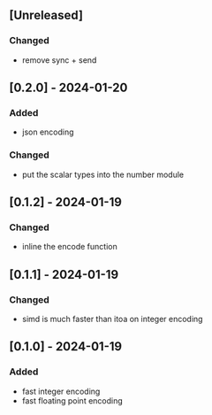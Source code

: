 ## [Unreleased]

### Changed

- remove sync + send

## [0.2.0] - 2024-01-20

### Added

- json encoding

### Changed

- put the scalar types into the number module

## [0.1.2] - 2024-01-19

### Changed

- inline the encode function

## [0.1.1] - 2024-01-19

### Changed

- simd is much faster than itoa on integer encoding

## [0.1.0] - 2024-01-19

### Added

- fast integer encoding
- fast floating point encoding